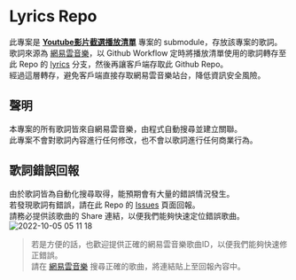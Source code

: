 # Lyrics Repo

此專案是 **[Youtube影片截選播放清單](https://github.com/jim60105/YoutubeClipPlaylist)** 專案的 submodule，存放該專案的歌詞。\
歌詞來源為 [網易雲音樂](https://music.163.com/)，以 Github Workflow 定時將播放清單使用的歌詞轉存至此 Repo 的 [lyrics](/tree/lyrics) 分支，然後再讓客戶端存取此 Github Repo。\
經過這層轉存，避免客戶端直接存取網易雲音樂站台，降低資訊安全風險。

## 聲明

本專案的所有歌詞皆來自網易雲音樂，由程式自動搜尋並建立關聯。\
此專案不會對歌詞內容進行任何修改，也不會以歌詞進行任何商業行為。

## 歌詞錯誤回報

由於歌詞皆為自動化搜尋取得，能預期會有大量的錯誤情況發生。\
若發現歌詞有錯誤，請在此 Repo 的 [Issues](/issues/new/choose) 頁面回報。\
請務必提供該歌曲的 Share 連結，以便我們能夠快速定位錯誤歌曲。\
![2022-10-05 05 11 18](https://user-images.githubusercontent.com/16995691/193930111-36f83f34-bfc6-469d-ad87-a3ee57fc369b.png)
> 若是方便的話，也歡迎提供正確的網易雲音樂歌曲ID，以便我們能夠快速修正錯誤。\
> 請在 [網易雲音樂](https://music.163.com/#/search/) 搜尋正確的歌曲，將連結貼上至回報內容中。
